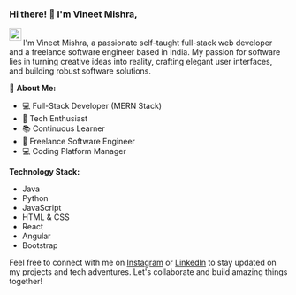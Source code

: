 ### Hi there! :wave: I'm Vineet Mishra,
<a href="https://www.linkedin.com/in/vineet-mishra-c1s2e3/">
  <img align="left" alt="Vineet Mishra | LinkedIn" width="22px" src="https://raw.githubusercontent.com/hussainweb/hussainweb/main/icons/instagram.png" />
</a>

<br/>
I'm Vineet Mishra, a passionate self-taught full-stack web developer and a freelance software engineer based in India. My passion for software lies in turning creative ideas into reality, crafting elegant user interfaces, and building robust software solutions.

🌟 **About Me:**
- :computer: Full-Stack Developer (MERN Stack)
- :rocket: Tech Enthusiast
- 📚 Continuous Learner
- 💼 Freelance Software Engineer
- 💻 Coding Platform Manager

**Technology Stack:**
- Java
- Python
- JavaScript
- HTML & CSS
- React
- Angular
- Bootstrap

Feel free to connect with me on [Instagram](https://www.instagram.com/dev_zenith_/) or [LinkedIn](https://www.linkedin.com/in/vineet-mishra-c1s2e3/) to stay updated on my projects and tech adventures. Let's collaborate and build amazing things together!
